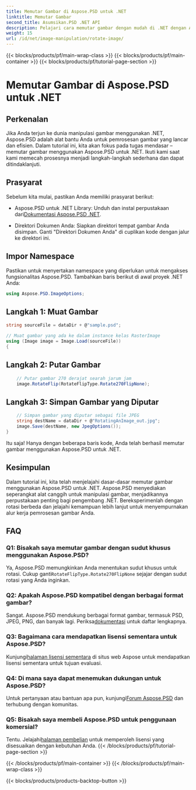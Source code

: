 ```yaml
---
title: Memutar Gambar di Aspose.PSD untuk .NET
linktitle: Memutar Gambar
second_title: Asumsikan.PSD .NET API
description: Pelajari cara memutar gambar dengan mudah di .NET dengan Aspose.PSD. Ikuti tutorial langkah demi langkah kami.
weight: 15
url: /id/net/image-manipulation/rotate-image/
---
```


{{< blocks/products/pf/main-wrap-class >}}
{{< blocks/products/pf/main-container >}}
{{< blocks/products/pf/tutorial-page-section >}}

# Memutar Gambar di Aspose.PSD untuk .NET

## Perkenalan

Jika Anda terjun ke dunia manipulasi gambar menggunakan .NET, Aspose.PSD adalah alat bantu Anda untuk pemrosesan gambar yang lancar dan efisien. Dalam tutorial ini, kita akan fokus pada tugas mendasar – memutar gambar menggunakan Aspose.PSD untuk .NET. Ikuti kami saat kami memecah prosesnya menjadi langkah-langkah sederhana dan dapat ditindaklanjuti.

## Prasyarat

Sebelum kita mulai, pastikan Anda memiliki prasyarat berikut:

-  Aspose.PSD untuk .NET Library: Unduh dan instal perpustakaan dari[Dokumentasi Aspose.PSD .NET](https://reference.aspose.com/psd/net/).

- Direktori Dokumen Anda: Siapkan direktori tempat gambar Anda disimpan. Ganti "Direktori Dokumen Anda" di cuplikan kode dengan jalur ke direktori ini.

## Impor Namespace

Pastikan untuk menyertakan namespace yang diperlukan untuk mengakses fungsionalitas Aspose.PSD. Tambahkan baris berikut di awal proyek .NET Anda:

```csharp
using Aspose.PSD.ImageOptions;
```

## Langkah 1: Muat Gambar

```csharp
string sourceFile = dataDir + @"sample.psd";

// Muat gambar yang ada ke dalam instance kelas RasterImage
using (Image image = Image.Load(sourceFile))
{
```

## Langkah 2: Putar Gambar

```csharp
    // Putar gambar 270 derajat searah jarum jam
    image.RotateFlip(RotateFlipType.Rotate270FlipNone);
```

## Langkah 3: Simpan Gambar yang Diputar

```csharp
    // Simpan gambar yang diputar sebagai file JPEG
    string destName = dataDir + @"RotatingAnImage_out.jpg";
    image.Save(destName, new JpegOptions());
}
```

Itu saja! Hanya dengan beberapa baris kode, Anda telah berhasil memutar gambar menggunakan Aspose.PSD untuk .NET.

## Kesimpulan

Dalam tutorial ini, kita telah menjelajahi dasar-dasar memutar gambar menggunakan Aspose.PSD untuk .NET. Aspose.PSD menyediakan seperangkat alat canggih untuk manipulasi gambar, menjadikannya perpustakaan penting bagi pengembang .NET. Bereksperimenlah dengan rotasi berbeda dan jelajahi kemampuan lebih lanjut untuk menyempurnakan alur kerja pemrosesan gambar Anda.

## FAQ

### Q1: Bisakah saya memutar gambar dengan sudut khusus menggunakan Aspose.PSD?

 Ya, Aspose.PSD memungkinkan Anda menentukan sudut khusus untuk rotasi. Cukup ganti`RotateFlipType.Rotate270FlipNone` sejajar dengan sudut rotasi yang Anda inginkan.

### Q2: Apakah Aspose.PSD kompatibel dengan berbagai format gambar?

 Sangat. Aspose.PSD mendukung berbagai format gambar, termasuk PSD, JPEG, PNG, dan banyak lagi. Periksa[dokumentasi](https://reference.aspose.com/psd/net/) untuk daftar lengkapnya.

### Q3: Bagaimana cara mendapatkan lisensi sementara untuk Aspose.PSD?

 Kunjungi[halaman lisensi sementara](https://purchase.aspose.com/temporary-license/) di situs web Aspose untuk mendapatkan lisensi sementara untuk tujuan evaluasi.

### Q4: Di mana saya dapat menemukan dukungan untuk Aspose.PSD?

 Untuk pertanyaan atau bantuan apa pun, kunjungi[Forum Aspose.PSD](https://forum.aspose.com/c/psd/34) dan terhubung dengan komunitas.

### Q5: Bisakah saya membeli Aspose.PSD untuk penggunaan komersial?

 Tentu. Jelajahi[halaman pembelian](https://purchase.aspose.com/buy) untuk memperoleh lisensi yang disesuaikan dengan kebutuhan Anda.
{{< /blocks/products/pf/tutorial-page-section >}}

{{< /blocks/products/pf/main-container >}}
{{< /blocks/products/pf/main-wrap-class >}}

{{< blocks/products/products-backtop-button >}}
